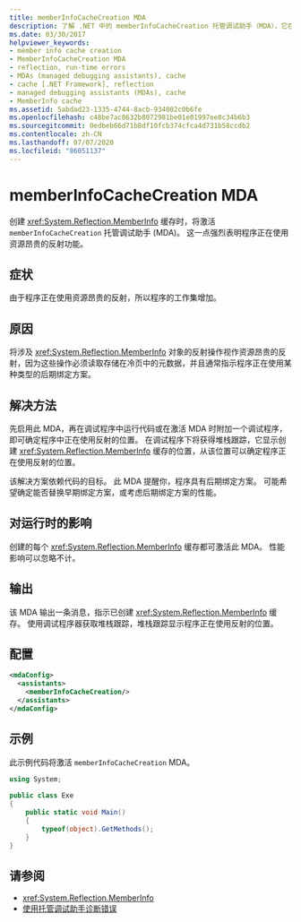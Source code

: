 ```yaml
---
title: memberInfoCacheCreation MDA
description: 了解 .NET 中的 memberInfoCacheCreation 托管调试助手（MDA），它在创建 MemberInfo 缓存时被激活。
ms.date: 03/30/2017
helpviewer_keywords:
- member info cache creation
- MemberInfoCacheCreation MDA
- reflection, run-time errors
- MDAs (managed debugging assistants), cache
- cache [.NET Framework], reflection
- managed debugging assistants (MDAs), cache
- MemberInfo cache
ms.assetid: 5abdad23-1335-4744-8acb-934002c0b6fe
ms.openlocfilehash: c48be7ac8632b8072981be01e01997ee8c34b6b3
ms.sourcegitcommit: 0edbeb66d71b8df10fcb374cfca4d731b58ccdb2
ms.contentlocale: zh-CN
ms.lasthandoff: 07/07/2020
ms.locfileid: "86051137"
---
```

# <a name="memberinfocachecreation-mda"></a>memberInfoCacheCreation MDA
创建 <xref:System.Reflection.MemberInfo> 缓存时，将激活 `memberInfoCacheCreation` 托管调试助手 (MDA)。 这一点强烈表明程序正在使用资源昂贵的反射功能。  
  
## <a name="symptoms"></a>症状  
 由于程序正在使用资源昂贵的反射，所以程序的工作集增加。  
  
## <a name="cause"></a>原因  
 将涉及 <xref:System.Reflection.MemberInfo> 对象的反射操作视作资源昂贵的反射，因为这些操作必须读取存储在冷页中的元数据，并且通常指示程序正在使用某种类型的后期绑定方案。  
  
## <a name="resolution"></a>解决方法  
 先启用此 MDA，再在调试程序中运行代码或在激活 MDA 时附加一个调试程序，即可确定程序中正在使用反射的位置。 在调试程序下将获得堆栈跟踪，它显示创建 <xref:System.Reflection.MemberInfo> 缓存的位置，从该位置可以确定程序正在使用反射的位置。  
  
 该解决方案依赖代码的目标。 此 MDA 提醒你，程序具有后期绑定方案。 可能希望确定能否替换早期绑定方案，或考虑后期绑定方案的性能。  
  
## <a name="effect-on-the-runtime"></a>对运行时的影响  
 创建的每个 <xref:System.Reflection.MemberInfo> 缓存都可激活此 MDA。 性能影响可以忽略不计。  
  
## <a name="output"></a>输出  
 该 MDA 输出一条消息，指示已创建 <xref:System.Reflection.MemberInfo> 缓存。 使用调试程序器获取堆栈跟踪，堆栈跟踪显示程序正在使用反射的位置。  
  
## <a name="configuration"></a>配置  
  
```xml  
<mdaConfig>  
  <assistants>  
    <memberInfoCacheCreation/>  
  </assistants>  
</mdaConfig>  
```  
  
## <a name="example"></a>示例  
 此示例代码将激活 `memberInfoCacheCreation` MDA。  
  
```csharp
using System;  
  
public class Exe  
{  
    public static void Main()  
    {  
        typeof(object).GetMethods();  
    }  
}  
```  
  
## <a name="see-also"></a>请参阅

- <xref:System.Reflection.MemberInfo>
- [使用托管调试助手诊断错误](diagnosing-errors-with-managed-debugging-assistants.md)
